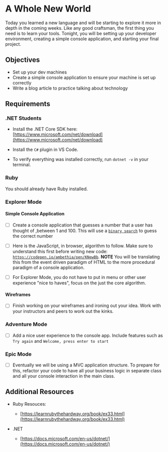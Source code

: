 # A Whole New World

Today you learned a new language and will be starting to explore it more in depth in the coming weeks. Like any good craftsman, the first thing you need is to learn your tools. Tonight, you will be setting up your developer environment, creating a simple console application, and starting your final project.

## Objectives

- Set up your dev machines
- Create a simple console application to ensure your machine is set up correctly
- Write a blog article to practice talking about technology

## Requirements

### .NET Students

- Install the .NET Core SDK here: [https://www.microsoft.com/net/download](https://www.microsoft.com/net/download)
- Install the `C#` plugin in VS Code.

- To verify everything was installed correctly, run `dotnet -v` in your terminal.

### Ruby

You should already have Ruby installed.

### Explorer Mode

#### Simple Console Application

- [ ] Create a console application that guesses a number that a user has thought of ,between 1 and 100. This will use a [`binary search`](https://www.programmerinterview.com/index.php/puzzles/minimum-guesses-1-100/) to guess the correct number

- [ ] Here is the JavaScript, in browser, algorithm to follow. Make sure to understand this first before writing new code: [`https://codepen.io/ambethia/pen/KNewBb`](https://codepen.io/ambethia/pen/KNewBb).
      **NOTE** You will be translating this from the event driven paradigm of HTML to the more procedural paradigm of a console application.
- [ ] For Explorer Mode, you do not have to put in menu or other user experience "nice to haves", focus on the just the core algorithm.

#### Wireframes

- [ ] Finish working on your wireframes and ironing out your idea. Work with your instructors and peers to work out the kinks.

### Adventure Mode

- [ ] Add a nice user experience to the console app. Include features such as
      `Try again` and `Welcome, press enter to start`

### Epic Mode

- [ ] Eventually we will be using a MVC application structure. To prepare for this, refactor your code to have all your business logic in separate class and all your console interaction in the main class.

## Additional Resources

- Ruby Resouces:

  - [https://learnrubythehardway.org/book/ex33.html](https://learnrubythehardway.org/book/ex33.html)

- .NET
  - [https://docs.microsoft.com/en-us/dotnet/](https://docs.microsoft.com/en-us/dotnet/)
